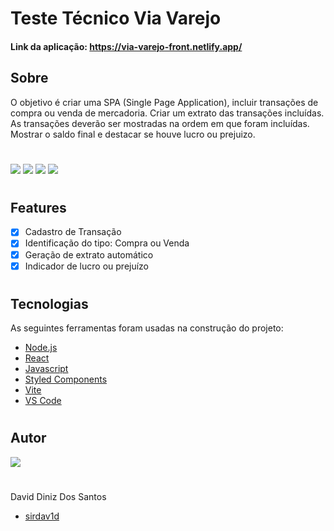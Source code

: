 # Teste Técnico Via Varejo 


#### Link da aplicação: https://via-varejo-front.netlify.app/

## Sobre

O objetivo é criar uma SPA (Single Page Application), incluir transações de compra ou venda de mercadoria.
Criar um extrato das transações incluídas. As transações deverão ser mostradas na ordem em que foram incluídas.
Mostrar o saldo final e destacar se houve lucro ou prejuizo.
#
<img src= "https://img.shields.io/node/v-lts/david?style=flat-square" /> <img src= "https://img.shields.io/github/license/sirdav1d/via-varejo-front" />    <img src= "https://img.shields.io/github/followers/sirdav1d?style=flat-square"/>    <img src="https://img.shields.io/github/languages/code-size/sirdav1d/via-varejo-front?style=flat-square"/>

#

## Features

- [x] Cadastro de Transação
- [x] Identificação do tipo: Compra ou Venda
- [x] Geração de extrato automático
- [x] Indicador de lucro ou prejuízo

#

## Tecnologias

As seguintes ferramentas foram usadas na construção do projeto:

- [Node.js](https://nodejs.org/en/)
- [React](https://pt-br.reactjs.org/)
- [Javascript](https://www.javascript.com/)
- [Styled Components](https://styled-components.com/)
- [Vite](https://vitejs.dev/)
- [VS Code](https://code.visualstudio.com/)

#

## Autor

<img src="https://avatars.githubusercontent.com/u/97140028?s=96&v=4"/>

#
David Diniz Dos Santos  
- [sirdav1d](https://github.com/sirdav1d)

##

